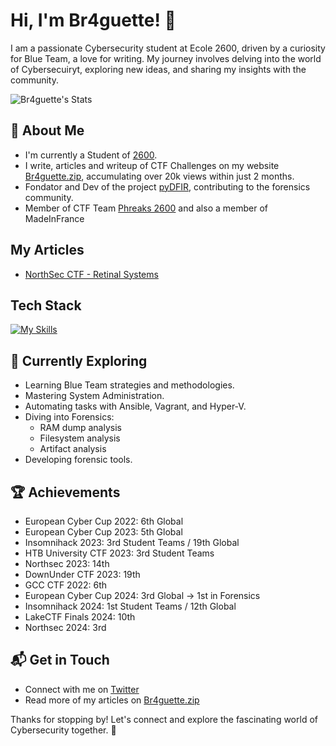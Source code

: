 # Hi, I'm Br4guette! 👋

I am a passionate Cybersecurity student at Ecole 2600, driven by a curiosity for Blue Team, a love for writing. My journey involves delving into the world of Cybersecuiryt, exploring new ideas, and sharing my insights with the community.

![Br4guette's Stats](https://github-readme-stats.vercel.app/api?usernameSton14&theme=vue-dark&show_icons=true&hide_border=true&count_private=true)

## 🚀 About Me

- I'm currently a Student of [2600](https://ecole2600.com).
- I write, articles and writeup of CTF Challenges on my website [Br4guette.zip](https://br4guette.zip), accumulating over 20k views within just 2 months.
- Fondator and Dev of the project [pyDFIR](https://hackernoon.com/), contributing to the forensics community.
- Member of CTF Team [Phreaks 2600](https://phreaks2600.fr) and also a member of MadeInFrance


## My Articles
- [NorthSec CTF - Retinal Systems](https://br4guette.zip/northsec-2024-forensic-challenge-en/)


## Tech Stack
[![My Skills](https://skillicons.dev/icons?i=python,c,asm,wasm)](https://skillicons.dev)

## 🌱 Currently Exploring

- Learning Blue Team strategies and methodologies.
- Mastering System Administration.
- Automating tasks with Ansible, Vagrant, and Hyper-V.
- Diving into Forensics:
  - RAM dump analysis
  - Filesystem analysis
  - Artifact analysis
- Developing forensic tools.

 ## 🏆 Achievements

- European Cyber Cup 2022: 6th Global
- European Cyber Cup 2023: 5th Global
- Insomnihack 2023: 3rd Student Teams / 19th Global
- HTB University CTF 2023: 3rd Student Teams
- Northsec 2023: 14th
- DownUnder CTF 2023: 19th
- GCC CTF 2022: 6th
- European Cyber Cup 2024: 3rd Global -> 1st in Forensics
- Insomnihack 2024: 1st Student Teams / 12th Global
- LakeCTF Finals 2024: 10th
- Northsec 2024: 3rd

## 📬 Get in Touch

- Connect with me on [Twitter](https://twitter.com/St0n14)
- Read more of my articles on [Br4guette.zip](https://br4guette.zip)

Thanks for stopping by! Let's connect and explore the fascinating world of Cybersecurity together. 🚀
